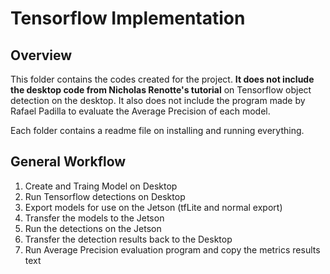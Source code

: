 # Tensorflow Implementation
## Overview
This folder contains the codes created for the project. **It does not include the desktop code from Nicholas Renotte's tutorial** on Tensorflow object detection on the desktop. It also does not include the program made by Rafael Padilla to evaluate the Average Precision of each model.

Each folder contains a readme file on installing and running everything.

## General Workflow
1. Create and Traing Model on Desktop
2. Run Tensorflow detections on Desktop
3. Export models for use on the Jetson (tfLite and normal export)
4. Transfer the models to the Jetson
5. Run the detections on the Jetson
6. Transfer the detection results back to the Desktop
7. Run Average Precision evaluation program and copy the metrics results text

